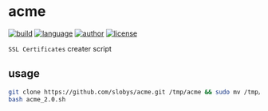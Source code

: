 # acme
[![build](https://github.com/nanqinlang/SVG/blob/master/build%20passing.svg)](https://github.com/nanqinlang-script/acme)
[![language](https://github.com/nanqinlang/SVG/blob/master/language-shell-blue.svg)](https://github.com/nanqinlang-script/acme)
[![author](https://github.com/nanqinlang/SVG/blob/master/author-nanqinlang-lightgrey.svg)](https://github.com/nanqinlang-script/acme)
[![license](https://github.com/nanqinlang/SVG/blob/master/license-GPLv3-orange.svg)](https://github.com/nanqinlang-script/acme)

`SSL Certificates` creater script

## usage
```bash
git clone https://github.com/slobys/acme.git /tmp/acme && sudo mv /tmp/acme/* /
bash acme_2.0.sh
```

